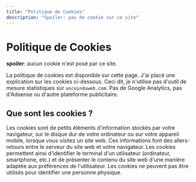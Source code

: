 ```yaml
---
title: "Politique de Cookies"
description: "Spoiler: pas de cookie sur ce site"
---
```


# Politique de Cookies

**spoiler**: aucun cookie n'est posé par ce site.

La politique de cookies est disponible sur cette page. J'ai placé une explication sur les cookies ci-dessous. Ceci dit, je n'utilise pas d'outil de mesure
statistiques sur `uncoinduweb.com`. Pas de Google Analytics, pas d'Adsense ou d'autre plateforme publicitaire.

## Que sont les cookies ?

Les cookies sont de petits éléments d'information stockés par votre navigateur, sur le disque dur de votre ordinateur ou sur votre appareil mobile,
lorsque vous visitez un site web. Ces informations font des allers-retours entre le serveur du site web et votre navigateur. Les cookies permettent
ainsi d'identifier le terminal d'un utilisateur (ordinateur, smartphone, etc.) et de présenter le contenu du site web d'une manière adaptée
aux préférences de l'utilisateur. Les cookies ne peuvent pas être utilisés pour identifier une personne physique.

